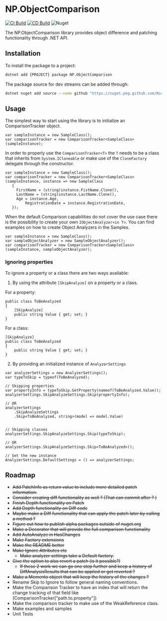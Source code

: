 # NP.ObjectComparison
[![CI Build](https://github.com/NickPolyder/NP.ObjectComparison/actions/workflows/CI.yml/badge.svg)](https://github.com/NickPolyder/NP.ObjectComparison/actions/workflows/CI.yml)
[![CD Build](https://github.com/NickPolyder/NP.ObjectComparison/actions/workflows/CD.yml/badge.svg)](https://github.com/NickPolyder/NP.ObjectComparison/actions/workflows/CD.yml)
![Nuget](https://img.shields.io/nuget/v/NP.ObjectComparison?color=blue&logo=nuget&style=flat)

The NP.ObjectComparison library provides object difference and patching functionality through .NET API.

## Installation


To install the package to a project:

```cmd
dotnet add {PROJECT} package NP.ObjectComparison
```

The package source for dev streams can be added through:

```cmd
dotnet nuget add source --name github "https://nuget.pkg.github.com/NickPolyder/index.json"
```

## Usage

The simplest way to start using the library is to initialize an ComparisonTracker object.

```CSharp
var sampleInstance = new SampleClass();
var comparisonTracker = new ComparisonTracker<SampleClass>(sampleInstance);
```

In order to properly use the `ComparisonTracker<T>` the `T` needs to be a class that inherits from `System.ICloneable` or make use of the `CloneFactory` delegate through the constructor.

```CSharp
var sampleInstance = new SampleClass();
var comparisonTracker = new ComparisonTracker<SampleClass>(sampleInstance, instance => new SampleClass
   {
	 FirstName = (string)instance.FistName.Clone(),
	 LastName = (string)instance.LastName.Clone(),
	 Age = instance.Age, 
		 RegistrationDate = instance.RegistrationDate,		
   });
```

When the default Comparison capabilities do not cover the use case there is the possibility to create your own 
`IObjectAnalyzer<in T>`. You can find examples on how to create Object Analyzers in the Samples.


```CSharp
var sampleInstance = new SampleClass();
var sampleObjectAnalyzer = new SampleObjectAnalyzer();
var comparisonTracker = new ComparisonTracker<SampleClass>(sampleInstance, sampleObjectAnalyzer);
```

### Ignoring properties

To ignore a property or a class there are two ways available:

1. By using the attribute `[SkipAnalyze]` on a property or a class.

For a property:

```CSharp
public class ToBeAnalyzed
{
	[SkipAnalyze]
	public string Value { get; set; }
}
```


For a class:

```CSharp
[SkipAnalyze]
public class ToBeAnalyzed
{	
	public string Value { get; set; }
}
```


2. By providing an initialized instance of `AnalyzerSettings`

```CSharp
var analyzerSettings = new AnalyzerSettings();
var typeToSkip = typeof(ToBeAnalyzed);

// Skipping properties
var propertyInfo = typeToSkip.GetProperty(nameof(ToBeAnalyzed.Value));
analyzerSettings.SkipAnalyzeSettings.Skip(propertyInfo);

// OR
analyzerSettings
	.SkipAnalyzeSettings
	.Skip<ToBeAnalyzed, string>(model => model.Value)


// Skipping classes
analyzerSettings.SkipAnalyzeSettings.Skip(typeToSkip);

// OR
analyzerSettings.SkipAnalyzeSettings.Skip<ToBeAnalyzed>();

// Set the new instance
AnalyzerSettings.DefaultSettings = () => analyzerSettings;

```

## Roadmap

- ~~Add PatchInfo as return value to include more detailed patch information.~~
- ~~Consider creating diff functionality as well ? (That can commit after ? )~~
- ~~Finish Depth functionality on Patch~~
- ~~Add Depth functionality on Diff code~~
- ~~Maybe make a Diff functionality that can apply the patch later by calling a method ?~~ 
- ~~Figure out how to publish alpha packages outside of nuget.org~~
- ~~Make a Decorator that will provide the full comparison functionality~~
- ~~Add AutoAnalyze in HasChanges~~
- ~~Make Factory extensions~~
- ~~Make the README better~~
- ~~Make Ignore Attributes etc~~
	- ~~Make analyzer settings take a Default factory.~~
-  ~~Give the option to also revert a patch (is it possible?)~~
   - ~~If these 2 work we can go one step further and keep a history of DiffAnalysisResults that can be applied or get reverted ?~~
- ~~Make a Memento object that will keep the history of the changes ?~~
- Rename Skip to Ignore to follow general naming conventions.
- Make the Comparison Tracker to have an index that will return the change tracking of that field like (ComparisonTracker["path.to.property"]) 
- Make the comparison tracker to make use of the WeakReference class.
- Make examples and samples 
- Unit Tests

